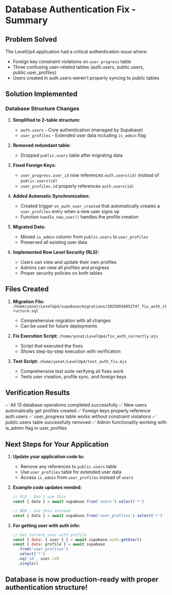 # Database Authentication Fix - Summary

## Problem Solved
The LevelUp4 application had a critical authentication issue where:
- Foreign key constraint violations on `user_progress` table
- Three confusing user-related tables (auth.users, public.users, public.user_profiles)
- Users created in auth.users weren't properly syncing to public tables

## Solution Implemented

### Database Structure Changes

1. **Simplified to 2-table structure:**
   - `auth.users` - Core authentication (managed by Supabase)
   - `user_profiles` - Extended user data including `is_admin` flag

2. **Removed redundant table:**
   - Dropped `public.users` table after migrating data

3. **Fixed Foreign Keys:**
   - `user_progress.user_id` now references `auth.users(id)` instead of `public.users(id)`
   - `user_profiles.id` properly references `auth.users(id)`

4. **Added Automatic Synchronization:**
   - Created trigger `on_auth_user_created` that automatically creates a `user_profiles` entry when a new user signs up
   - Function `handle_new_user()` handles the profile creation

5. **Migrated Data:**
   - Moved `is_admin` column from `public.users` to `user_profiles`
   - Preserved all existing user data

6. **Implemented Row Level Security (RLS):**
   - Users can view and update their own profiles
   - Admins can view all profiles and progress
   - Proper security policies on both tables

## Files Created

1. **Migration File:** `/home/yonat/LevelUp4/supabase/migrations/20250916052747_fix_auth_structure.sql`
   - Comprehensive migration with all changes
   - Can be used for future deployments

2. **Fix Execution Script:** `/home/yonat/LevelUp4/fix_auth_correctly.mjs`
   - Script that executed the fixes
   - Shows step-by-step execution with verification

3. **Test Script:** `/home/yonat/LevelUp4/test_auth_fix.mjs`
   - Comprehensive test suite verifying all fixes work
   - Tests user creation, profile sync, and foreign keys

## Verification Results

✅ All 13 database operations completed successfully
✅ New users automatically get profiles created
✅ Foreign keys properly reference auth.users
✅ user_progress table works without constraint violations
✅ public.users table successfully removed
✅ Admin functionality working with is_admin flag in user_profiles

## Next Steps for Your Application

1. **Update your application code to:**
   - Remove any references to `public.users` table
   - Use `user_profiles` table for extended user data
   - Access `is_admin` from `user_profiles` instead of `users`

2. **Example code updates needed:**
   ```javascript
   // OLD - Don't use this
   const { data } = await supabase.from('users').select('*')

   // NEW - Use this instead
   const { data } = await supabase.from('user_profiles').select('*')
   ```

3. **For getting user with auth info:**
   ```javascript
   // Get current user with profile
   const { data: { user } } = await supabase.auth.getUser()
   const { data: profile } = await supabase
     .from('user_profiles')
     .select('*')
     .eq('id', user.id)
     .single()
   ```

## Database is now production-ready with proper authentication structure!